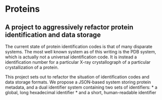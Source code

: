 # Proteins
## A project to aggressively refactor protein identification and data storage

The current state of protein identification codes is that of many disparate systems.
The most well known system as of this writing is the PDB system, which is actually not a universal identification code.
It is instead a identification number for a particular X-ray crystallograph of a particular crystallization of a protein.

This project sets out to refactor the situation of identification codes and data storage formats.
We propose a JSON-based system storing protein metadata, and a dual identifier system containing two sets of identifiers:
	* a global, long hexadecimal identifier
	* and a short, human-readable identifier

